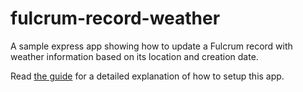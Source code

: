 # fulcrum-record-weather

A sample express app showing how to update a Fulcrum record with weather information based on its location and creation date.

Read [the guide](http://fulcrumapp.com/guides/webhooks/adding-weather-data-to-your-records/) for a detailed explanation of how to setup this app.
